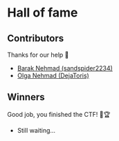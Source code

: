 # Hall of fame

## Contributors

Thanks for our help 🙏

- [Barak Nehmad (sandspider2234)](https://github.com/sandspider2234)
- [Olga Nehmad (DejaToris)](https://github.com/DejaToris)

## Winners

Good job, you finished the CTF! 🚩🏆

- Still waiting...

